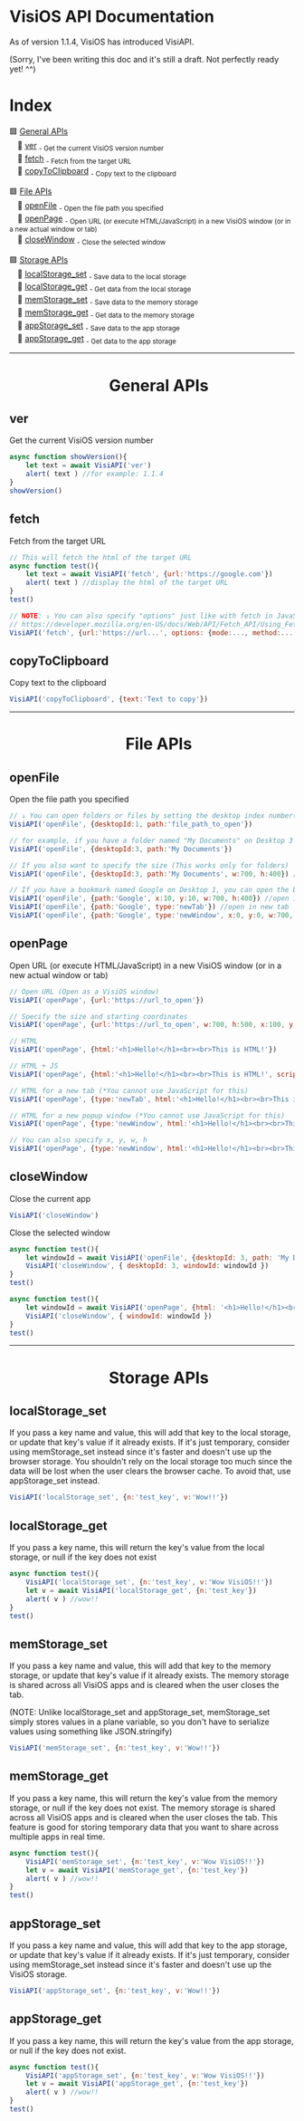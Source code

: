 # VisiOS API Documentation

As of version 1.1.4, VisiOS has introduced VisiAPI.

(Sorry, I've been writing this doc and it's still a draft. Not perfectly ready yet! ^^)

# Index

🟩 [General APIs](#fetch)<br>
　🔷 [ver](#ver) <sub>- Get the current VisiOS version number</sub><br>
　🔷 [fetch](#fetch) <sub>- Fetch from the target URL</sub><br>
　🔷 [copyToClipboard](#copytoclipboard) <sub>- Copy text to the clipboard</sub><br>

🟩 [File APIs](#file-apis)<br>
　🔷 [openFile](#openfile) <sub>- Open the file path you specified</sub><br>
　🔷 [openPage](#openPage) <sub>- Open URL (or execute HTML/JavaScript) in a new VisiOS window (or in a new actual window or tab)</sub><br>
　🔷 [closeWindow](#closeWindow) <sub>- Close the selected window</sub><br>

🟩 [Storage APIs](#storage-apis)<br>
　🔷 [localStorage_set](#localstorage_set) <sub>- Save data to the local storage</sub><br>
　🔷 [localStorage_get](#localstorage_get) <sub>- Get data from the local storage</sub><br>
　🔷 [memStorage_set](#memstorage_set) <sub>- Save data to the memory storage</sub><br>
　🔷 [memStorage_get](#memstorage_get) <sub>- Get data to the memory storage</sub><br>
　🔷 [appStorage_set](#appstorage_set) <sub>- Save data to the app storage</sub><br>
　🔷 [appStorage_get](#appstorage_get) <sub>- Get data to the app storage</sub><br>

---

<div id="user-content-toc">
	<ul align="center" style="list-style: none;">
		<summary>
			<h1>General APIs</h1>
		</summary>
	</ul>
</div>

## ver
Get the current VisiOS version number
```js
async function showVersion(){
	let text = await VisiAPI('ver')
	alert( text ) //for example: 1.1.4
}
showVersion()
```

## fetch
Fetch from the target URL
```js
// This will fetch the html of the target URL
async function test(){
	let text = await VisiAPI('fetch', {url:'https://google.com'})
	alert( text ) //display the html of the target URL
}
test()

// NOTE: ↓ You can also specify "options" just like with fetch in JavaScript
// https://developer.mozilla.org/en-US/docs/Web/API/Fetch_API/Using_Fetch
VisiAPI('fetch', {url:'https://url...', options: {mode:..., method:..., body:... }}) 
```

## copyToClipboard
Copy text to the clipboard
```js
VisiAPI('copyToClipboard', {text:'Text to copy'}) 
```

---

<div id="user-content-toc">
	<ul align="center" style="list-style: none;">
		<summary>
			<h1>File APIs</h1>
		</summary>
	</ul>
</div>

## openFile
Open the file path you specified
```js
// ↓ You can open folders or files by setting the desktop index number(1-9) and file path to a folder or a file.
VisiAPI('openFile', {desktopId:1, path:'file_path_to_open'})

// for example, if you have a folder named "My Documents" on Desktop 3
VisiAPI('openFile', {desktopId:3, path:'My Documents'})

// If you also want to specify the size (This works only for folders)
VisiAPI('openFile', {desktopId:3, path:'My Documents', w:700, h:400}) //Specify the width and height
```
```js
// If you have a bookmark named Google on Desktop 1, you can open the bookmark like this:
VisiAPI('openFile', {path:'Google', x:10, y:10, w:700, h:400}) //open in new VisiOS window (NOTE: x, y, w, h are optional)
VisiAPI('openFile', {path:'Google', type:'newTab'}) //open in new tab
VisiAPI('openFile', {path:'Google', type:'newWindow', x:0, y:0, w:700, h:400}) //open in new window
```

## openPage
Open URL (or execute HTML/JavaScript) in a new VisiOS window (or in a new actual window or tab)
```js
// Open URL (Open as a VisiOS window)
VisiAPI('openPage', {url:'https://url_to_open'})

// Specify the size and starting coordinates
VisiAPI('openPage', {url:'https://url_to_open', w:700, h:500, x:100, y:10})

// HTML
VisiAPI('openPage', {html:'<h1>Hello!</h1><br><br>This is HTML!'})

// HTML + JS
VisiAPI('openPage', {html:'<h1>Hello!</h1><br><br>This is HTML!', script:'alert("Wow!")'})

// HTML for a new tab (*You cannot use JavaScript for this)
VisiAPI('openPage', {type:'newTab', html:'<h1>Hello!</h1><br><br>This is HTML!'})

// HTML for a new popup window (*You cannot use JavaScript for this)
VisiAPI('openPage', {type:'newWindow', html:'<h1>Hello!</h1><br><br>This is HTML!'})

// You can also specify x, y, w, h
VisiAPI('openPage', {type:'newWindow', html:'<h1>Hello!</h1><br><br>This is HTML!', x:0, y:0, w:700, h:400})
```

## closeWindow
Close the current app
```js
VisiAPI('closeWindow')
```

Close the selected window
```js
async function test(){
	let windowId = await VisiAPI('openFile', {desktopId: 3, path: 'My Documents'})
	VisiAPI('closeWindow', { desktopId: 3, windowId: windowId })
}
test()
```
```js
async function test(){
	let windowId = await VisiAPI('openPage', {html: '<h1>Hello!</h1><br><br>This is HTML!'})
	VisiAPI('closeWindow', { windowId: windowId })
}
test()
```

---

<div id="user-content-toc">
	<ul align="center" style="list-style: none;">
		<summary>
			<h1>Storage APIs</h1>
		</summary>
	</ul>
</div>

## localStorage_set
If you pass a key name and value, this will add that key to the local storage, or update that key's value if it already exists.
If it's just temporary, consider using memStorage_set instead since it's faster and doesn't use up the browser storage.
You shouldn't rely on the local storage too much since the data will be lost when the user clears the browser cache.
To avoid that, use appStorage_set instead.

```js
VisiAPI('localStorage_set', {n:'test_key', v:'Wow!!'})
```

## localStorage_get
If you pass a key name, this will return the key's value from the local storage, or null if the key does not exist

```js
async function test(){
	VisiAPI('localStorage_set', {n:'test_key', v:'Wow VisiOS!!'})
	let v = await VisiAPI('localStorage_get', {n:'test_key'})
	alert( v ) //wow!!
}
test()
```


## memStorage_set
If you pass a key name and value, this will add that key to the memory storage, or update that key's value if it already exists.
The memory storage is shared across all VisiOS apps and is cleared when the user closes the tab.

(NOTE: Unlike localStorage_set and appStorage_set, memStorage_set simply stores values in a plane variable, so you don't have to serialize values using something like JSON.stringify)

```js
VisiAPI('memStorage_set', {n:'test_key', v:'Wow!!'})
```

## memStorage_get
If you pass a key name, this will return the key's value from the memory storage, or null if the key does not exist.
The memory storage is shared across all VisiOS apps and is cleared when the user closes the tab.
This feature is good for storing temporary data that you want to share across multiple apps in real time.

```js
async function test(){
	VisiAPI('memStorage_set', {n:'test_key', v:'Wow VisiOS!!'})
	let v = await VisiAPI('memStorage_get', {n:'test_key'})
	alert( v ) //wow!!
}
test()
```



## appStorage_set
If you pass a key name and value, this will add that key to the app storage, or update that key's value if it already exists.
If it's just temporary, consider using memStorage_set instead since it's faster and doesn't use up the VisiOS storage.

```js
VisiAPI('appStorage_set', {n:'test_key', v:'Wow!!'})
```

## appStorage_get
If you pass a key name, this will return the key's value from the app storage, or null if the key does not exist.

```js
async function test(){
	VisiAPI('appStorage_set', {n:'test_key', v:'Wow VisiOS!!'})
	let v = await VisiAPI('appStorage_get', {n:'test_key'})
	alert( v ) //wow!!
}
test()
```

